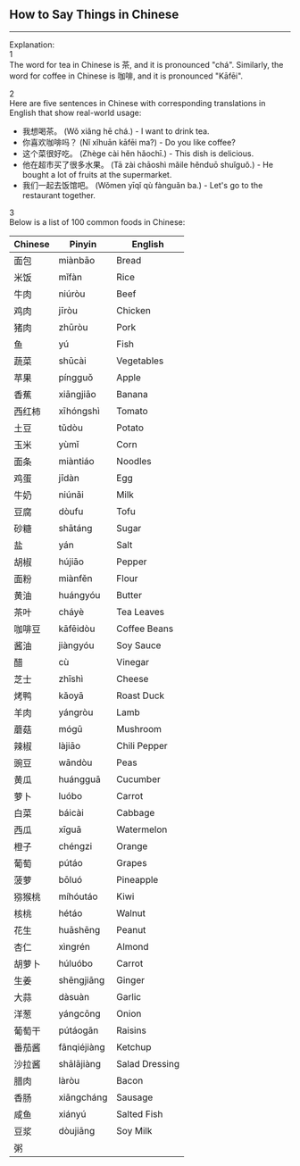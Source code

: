 ## How to Say Things in Chinese<br>
---

Explanation:<br>
1<br>
The word for tea in Chinese is 茶, and it is pronounced "chá". Similarly, the word for coffee in Chinese is 咖啡, and it is pronounced "Kāfēi".

2<br>
Here are five sentences in Chinese with corresponding translations in English that show real-world usage:
- 我想喝茶。 (Wǒ xiǎng hē chá.) - I want to drink tea.
- 你喜欢咖啡吗？ (Nǐ xǐhuān kāfēi ma?) - Do you like coffee?
- 这个菜很好吃。 (Zhège cài hěn hǎochī.) - This dish is delicious.
- 他在超市买了很多水果。 (Tā zài chāoshì mǎile hěnduō shuǐguǒ.) - He bought a lot of fruits at the supermarket.
- 我们一起去饭馆吧。 (Wǒmen yīqǐ qù fànguǎn ba.) - Let's go to the restaurant together.

3<br>
Below is a list of 100 common foods in Chinese:

| Chinese  | Pinyin  | English             |
|----------|---------|---------------------|
| 面包     | miànbāo | Bread               |
| 米饭     | mǐfàn   | Rice                |
| 牛肉     | niúròu  | Beef                |
| 鸡肉     | jīròu   | Chicken             |
| 猪肉     | zhūròu  | Pork                |
| 鱼       | yú      | Fish                |
| 蔬菜     | shūcài  | Vegetables          |
| 苹果     | píngguǒ | Apple               |
| 香蕉     | xiāngjiāo| Banana             |
| 西红柿   | xīhóngshì| Tomato             |
| 土豆     | tǔdòu   | Potato              |
| 玉米     | yùmǐ    | Corn                |
| 面条     | miàntiáo| Noodles             |
| 鸡蛋     | jīdàn   | Egg                 |
| 牛奶     | niúnǎi  | Milk                |
| 豆腐     | dòufu   | Tofu                |
| 砂糖     | shātáng | Sugar               |
| 盐       | yán     | Salt                |
| 胡椒     | hújiāo  | Pepper              |
| 面粉     | miànfěn | Flour               |
| 黄油     | huángyóu| Butter              |
| 茶叶     | cháyè   | Tea Leaves          |
| 咖啡豆   | kāfēidòu| Coffee Beans        |
| 酱油     | jiàngyóu| Soy Sauce           |
| 醋       | cù      | Vinegar             |
| 芝士     | zhīshì  | Cheese              |
| 烤鸭     | kǎoyā   | Roast Duck          |
| 羊肉     | yángròu | Lamb                |
| 蘑菇     | mógū    | Mushroom            |
| 辣椒     | làjiāo  | Chili Pepper        |
| 豌豆     | wāndòu  | Peas                |
| 黄瓜     | huángguā| Cucumber            |
| 萝卜     | luóbo   | Carrot              |
| 白菜     | báicài  | Cabbage             |
| 西瓜     | xīguā   | Watermelon          |
| 橙子     | chéngzi | Orange              |
| 葡萄     | pútáo   | Grapes              |
| 菠萝     | bōluó   | Pineapple           |
| 猕猴桃   | míhóutáo| Kiwi                |
| 核桃     | hétáo   | Walnut              |
| 花生     | huāshēng| Peanut              |
| 杏仁     | xìngrén | Almond              |
| 胡萝卜   | húluóbo | Carrot              |
| 生姜     | shēngjiāng| Ginger            |
| 大蒜     | dàsuàn | Garlic              |
| 洋葱     | yángcōng| Onion               |
| 葡萄干   | pútáogān| Raisins             |
| 番茄酱   | fānqiéjiàng| Ketchup         |
| 沙拉酱   | shālājiàng| Salad Dressing    |
| 腊肉     | làròu   | Bacon               |
| 香肠     | xiāngcháng| Sausage            |
| 咸鱼     | xiányú  | Salted Fish         |
| 豆浆     | dòujiāng| Soy Milk            |
| 粥